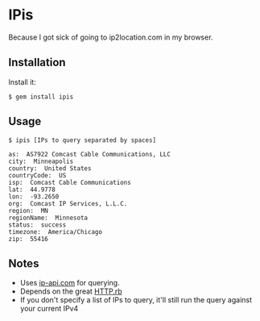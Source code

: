 # IPis

Because I got sick of going to ip2location.com in my browser.

## Installation

Install it:

    $ gem install ipis

## Usage

    $ ipis [IPs to query separated by spaces]
    
    as:  AS7922 Comcast Cable Communications, LLC
    city:  Minneapolis
    country:  United States
    countryCode:  US
    isp:  Comcast Cable Communications
    lat:  44.9778
    lon:  -93.2650
    org:  Comcast IP Services, L.L.C.
    region:  MN
    regionName:  Minnesota
    status:  success
    timezone:  America/Chicago
    zip:  55416

## Notes

* Uses [ip-api.com](https://ip-api.com) for querying. 
* Depends on the great [HTTP.rb](https://github.com/httprb/http)
* If you don't specify a list of IPs to query, it'll still run the query against your current IPv4
